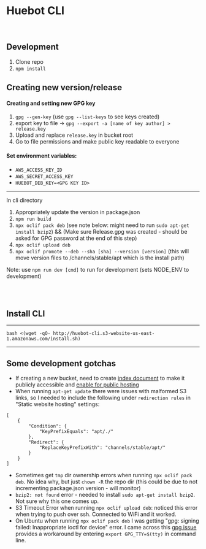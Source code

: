 # Huebot CLI

<br/>

## Development 
1. Clone repo
2. `npm install`

## Creating new version/release

#### Creating and setting new GPG key
1. `gpg --gen-key` (use `gpg --list-keys` to see keys created)
2. export key to file -> `gpg --export -a [name of key author] > release.key`
3. Upload and replace `release.key` in bucket root
4. Go to file permissions and make public key readable to everyone

#### Set environment variables:

- `AWS_ACCESS_KEY_ID`
- `AWS_SECRET_ACCESS_KEY`
- `HUEBOT_DEB_KEY=<GPG KEY ID>`

---
In cli directory
1. Appropriately update the version in package.json
2. `npm run build`
3. `npx oclif pack deb` (see note below: might need to run `sudo apt-get install bzip2`) && (Make sure Release.gpg was created - should be asked for GPG password at the end of this step)
4. `npx oclif upload deb`
5. `npx oclif promote --deb --sha [sha] --version [version]` (this will move version files to /channels/stable/apt which is the install path)

Note: use `npm run dev [cmd]` to run for development (sets NODE_ENV to development) 


<br/><br/>

## Install CLI

---

`bash <(wget -qO- http://huebot-cli.s3-website-us-east-1.amazonaws.com/install.sh)`

---


## Some development gotchas
- If creating a new bucket, need to create [index document](https://docs.aws.amazon.com/AmazonS3/latest/userguide/IndexDocumentSupport.html) to make it publicly accessible and [enable for public hosting](https://docs.aws.amazon.com/AmazonS3/latest/userguide/EnableWebsiteHosting.html)
- When running `apt-get update` there were issues with malformed S3 links, so I needed to include the following under `redirection rules` in "Static website hosting" settings:
```
[
    {
        "Condition": {
            "KeyPrefixEquals": "apt/./"
        },
        "Redirect": {
            "ReplaceKeyPrefixWith": "channels/stable/apt/"
        }
    }
]
```
- Sometimes get `tmp` dir ownership errors when running `npx oclif pack deb`. No idea why, but just `chown -R` the repo dir (this could be due to not incrementing package.json version - will monitor)
- `bzip2: not found` error - needed to install `sudo apt-get install bzip2`. Not sure why this one comes up. 
- S3 Timeout Error when running `npx oclif upload deb`: noticed this error when trying to push over ssh. Connected to WiFi and it worked.
- On Ubuntu when running `npx oclif pack deb` I was getting "gpg: signing failed: Inappropriate ioctl for device" error. I came across this [gpg issue](https://github.com/keybase/keybase-issues/issues/2798) provides a workaround by entering `export GPG_TTY=$(tty)` in command line.
